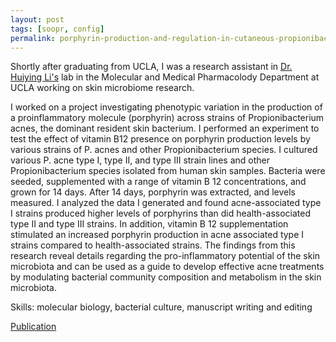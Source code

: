 ```yaml
---
layout: post
tags: [soopr, config]
permalink: porphyrin-production-and-regulation-in-cutaneous-propionibacteria
---
```


Shortly after graduating from UCLA, I was a research assistant in [Dr. Huiying Li's](https://pharmacology.ucla.edu/people/huiying-li) lab in the Molecular and Medical Pharmacolody Department at UCLA working on skin microbiome research. 

I worked on a project investigating phenotypic variation in the production of a proinflammatory molecule (porphyrin) across strains of Propionibacterium acnes, the dominant resident skin bacterium. I performed an experiment to test the effect of vitamin B12 presence on porphyrin production levels by various strains of P. acnes and other Propionibacterium species. I cultured various P. acne type I, type II, and type III strain lines and other Propionibacterium species isolated from human skin samples. Bacteria were seeded, supplemented with a range of vitamin B 12 concentrations, and grown for 14 days. After 14 days, porphyrin was extracted, and levels measured. I analyzed the data I generated and found acne-associated type I strains produced higher levels of porphyrins than did health-associated type II and type III strains. In addition, vitamin B 12 supplementation stimulated an increased porphyrin production in acne associated type I strains compared to health-associated strains. The findings from this research reveal details regarding the pro-inflammatory potential of the skin microbiota and can be used as a guide to develop effective acne treatments by modulating bacterial community composition and metabolism in the skin microbiota.

Skills: molecular biology, bacterial culture, manuscript writing and editing

[Publication](https://doi.org/10.1128/msphere.00793-19)

